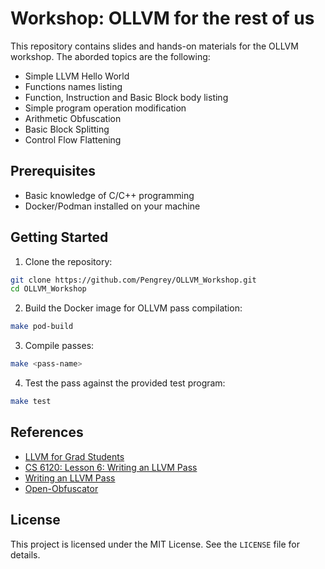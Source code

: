 # Workshop: OLLVM for the rest of us

This repository contains slides and hands-on materials for the OLLVM workshop. The aborded topics are the following:

* Simple LLVM Hello World 
* Functions names listing
* Function, Instruction and Basic Block body listing
* Simple program operation modification
* Arithmetic Obfuscation
* Basic Block Splitting
* Control Flow Flattening

## Prerequisites
* Basic knowledge of C/C++ programming
* Docker/Podman installed on your machine

## Getting Started
1. Clone the repository:
```bash
git clone https://github.com/Pengrey/OLLVM_Workshop.git
cd OLLVM_Workshop
```

2. Build the Docker image for OLLVM pass compilation:
```bash
make pod-build
```

3. Compile passes:
```bash
make <pass-name>
```

4. Test the pass against the provided test program:
```bash
make test
```

## References
* [LLVM for Grad Students](https://www.cs.cornell.edu/~asampson/blog/llvm.html)
* [CS 6120: Lesson 6: Writing an LLVM Pass](https://vod.video.cornell.edu/media/CS+6120%3A+Lesson+6%3A+Writing+an+LLVM+Pass/1_4nrtmvc9/179754792)
* [Writing an LLVM Pass](https://releases.llvm.org/1.9/docs/WritingAnLLVMPass.html)
* [Open-Obfuscator](https://obfuscator.re/)

## License
This project is licensed under the MIT License. See the `LICENSE` file for details.
